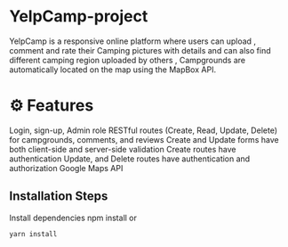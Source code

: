 # YelpCamp-project
YelpCamp is a responsive online platform where users can upload , comment and rate their Camping pictures with details and can also find different camping region uploaded by others , Campgrounds are automatically located on the map using the MapBox API.

# ⚙️ Features

Login, sign-up, Admin role
RESTful routes (Create, Read, Update, Delete) for campgrounds, comments, and reviews
Create and Update forms have both client-side and server-side validation
Create routes have authentication
Update, and Delete routes have authentication and authorization
Google Maps API


## Installation Steps

Install dependencies
    npm install
  or

    yarn install
